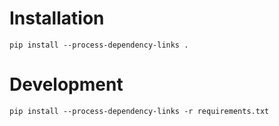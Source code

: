 Installation
============

```
pip install --process-dependency-links .
```


Development
===========

```
pip install --process-dependency-links -r requirements.txt
```

